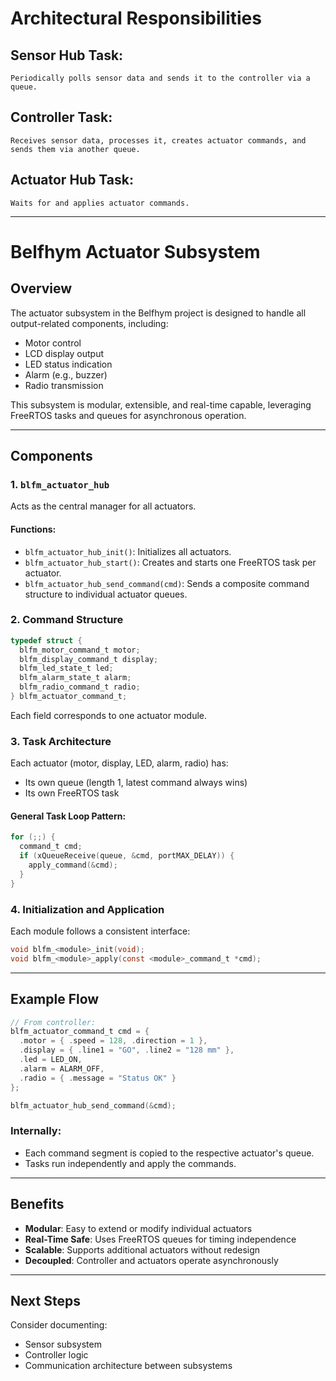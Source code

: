 
# Architectural Responsibilities

## Sensor Hub Task: 
	Periodically polls sensor data and sends it to the controller via a queue.
## Controller Task: 
	Receives sensor data, processes it, creates actuator commands, and sends them via another queue. 
## Actuator Hub Task: 
	Waits for and applies actuator commands.

---

# Belfhym Actuator Subsystem

## Overview

The actuator subsystem in the Belfhym project is designed to handle all output-related components, including:

* Motor control
* LCD display output
* LED status indication
* Alarm (e.g., buzzer)
* Radio transmission

This subsystem is modular, extensible, and real-time capable, leveraging FreeRTOS tasks and queues for asynchronous operation.

---

## Components

### 1. `blfm_actuator_hub`

Acts as the central manager for all actuators.

#### Functions:

* `blfm_actuator_hub_init()`: Initializes all actuators.
* `blfm_actuator_hub_start()`: Creates and starts one FreeRTOS task per actuator.
* `blfm_actuator_hub_send_command(cmd)`: Sends a composite command structure to individual actuator queues.

### 2. Command Structure

```c
typedef struct {
  blfm_motor_command_t motor;
  blfm_display_command_t display;
  blfm_led_state_t led;
  blfm_alarm_state_t alarm;
  blfm_radio_command_t radio;
} blfm_actuator_command_t;
```

Each field corresponds to one actuator module.

### 3. Task Architecture

Each actuator (motor, display, LED, alarm, radio) has:

* Its own queue (length 1, latest command always wins)
* Its own FreeRTOS task

#### General Task Loop Pattern:

```c
for (;;) {
  command_t cmd;
  if (xQueueReceive(queue, &cmd, portMAX_DELAY)) {
    apply_command(&cmd);
  }
}
```

### 4. Initialization and Application

Each module follows a consistent interface:

```c
void blfm_<module>_init(void);
void blfm_<module>_apply(const <module>_command_t *cmd);
```

---

## Example Flow

```c
// From controller:
blfm_actuator_command_t cmd = {
  .motor = { .speed = 128, .direction = 1 },
  .display = { .line1 = "GO", .line2 = "128 mm" },
  .led = LED_ON,
  .alarm = ALARM_OFF,
  .radio = { .message = "Status OK" }
};

blfm_actuator_hub_send_command(&cmd);
```

### Internally:

* Each command segment is copied to the respective actuator's queue.
* Tasks run independently and apply the commands.

---

## Benefits

* **Modular**: Easy to extend or modify individual actuators
* **Real-Time Safe**: Uses FreeRTOS queues for timing independence
* **Scalable**: Supports additional actuators without redesign
* **Decoupled**: Controller and actuators operate asynchronously

---

## Next Steps

Consider documenting:

* Sensor subsystem
* Controller logic
* Communication architecture between subsystems
